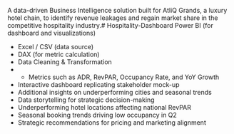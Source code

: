 A data-driven Business Intelligence solution built for AtliQ Grands, a luxury hotel chain, to identify revenue leakages and regain market share in the competitive hospitality industry.# Hospitality-Dashboard
 Power BI (for dashboard and visualizations)
- Excel / CSV (data source)
- DAX (for metric calculation)
- Data Cleaning & Transformation
- - Metrics such as ADR, RevPAR, Occupancy Rate, and YoY Growth
- Interactive dashboard replicating stakeholder mock-up
- Additional insights on underperforming cities and seasonal trends
- Data storytelling for strategic decision-making
-  Underperforming hotel locations affecting national RevPAR
- Seasonal booking trends driving low occupancy in Q2
- Strategic recommendations for pricing and marketing alignment
